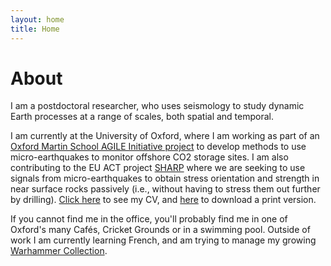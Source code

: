 ```yaml
---
layout: home
title: Home
---
```


# About

I am a postdoctoral researcher, who uses seismology to study dynamic Earth processes at a range of scales, both spatial and temporal. 

I am currently at the University of Oxford, where I am working as part of an [Oxford Martin School AGILE Initiative project](https://www.agile-initiative.ox.ac.uk/sprints/what-do-we-need-to-knre-co2-beneath-our-shelf-seas/) to develop methods to use micro-earthquakes to monitor offshore CO2 storage sites. I am also contributing to the EU ACT project [SHARP](https://www.sharp-storage-act.eu/work-package-2-seismicity/) where we are seeking to use signals from micro-earthquakes to obtain stress orientation and strength in near surface rocks passively (i.e., without having to stress them out further by drilling). [Click here](/cv) to see my CV, and [here](/cv.pdf) to download a print version.

If you cannot find me in the office, you'll probably find me in one of Oxford's many Cafés, Cricket Grounds or in a swimming pool. Outside of work I am currently learning French, and am trying to manage my growing [Warhammer Collection](_posts/2023-09-23-warhammer_gallery.md).


<!-- By default, the theme only contains these few pages in order to stay lean and flexible. However, it can be easily extended to accommodate more pages, [collections](https://jekyllrb.com/docs/collections/), [categories, and tags](https://jekyllrb.com/docs/posts/#tags-and-categories). -->


<!-- {% include archive.html %} -->
